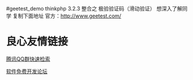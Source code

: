 #geetest_demo
thinkphp 3.2.3 整合之 极验验证码（滑动验证）
想深入了解同学 复制下面地址 
官方：http://www.geetest.com/



 # 良心友情链接

[腾讯QQ群快速检索](http://u.720life.cn/s/8cf73f7c)

[软件免费开发论坛](http://u.720life.cn/s/bbb01dc0)